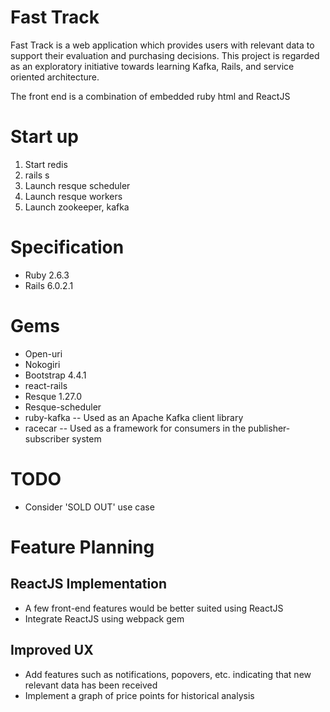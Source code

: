 # Fast Track

Fast Track is a web application which provides users with relevant data to support their evaluation and purchasing decisions. This project is regarded as an exploratory initiative towards learning Kafka, Rails, and service oriented architecture.

The front end is a combination of embedded ruby html and ReactJS

# Start up
1. Start redis
2. rails s
3. Launch resque scheduler
4. Launch resque workers
5. Launch zookeeper, kafka

# Specification
* Ruby 2.6.3
* Rails 6.0.2.1

# Gems
* Open-uri
* Nokogiri
* Bootstrap 4.4.1
* react-rails
* Resque 1.27.0
* Resque-scheduler
* ruby-kafka -- Used as an Apache Kafka client library
* racecar -- Used as a framework for consumers in the publisher-subscriber system

# TODO
* Consider 'SOLD OUT' use case

# Feature Planning
## ReactJS Implementation
* A few front-end features would be better suited using ReactJS
* Integrate ReactJS using webpack gem

## Improved UX
* Add features such as notifications, popovers, etc. indicating that new relevant data has been received
* Implement a graph of price points for historical analysis
